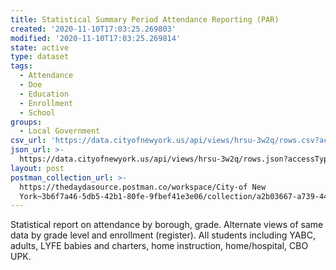 ```yaml
---
title: Statistical Summary Period Attendance Reporting (PAR)
created: '2020-11-10T17:03:25.269803'
modified: '2020-11-10T17:03:25.269814'
state: active
type: dataset
tags:
  - Attendance
  - Doe
  - Education
  - Enrollment
  - School
groups:
  - Local Government
csv_url: 'https://data.cityofnewyork.us/api/views/hrsu-3w2q/rows.csv?accessType=DOWNLOAD'
json_url: >-
  https://data.cityofnewyork.us/api/views/hrsu-3w2q/rows.json?accessType=DOWNLOAD
layout: post
postman_collection_url: >-
  https://thedaydasource.postman.co/workspace/City-of New
  York~3b6f7a46-5db5-42b1-80fe-9fbef41e3e06/collection/a2b03667-a739-4433-970d-9713ffec04bf
---
```

Statistical report on attendance by borough, grade. Alternate views of same data by grade level and enrollment (register). All students including YABC, adults, LYFE babies and charters, home instruction, home/hospital, CBO UPK.
